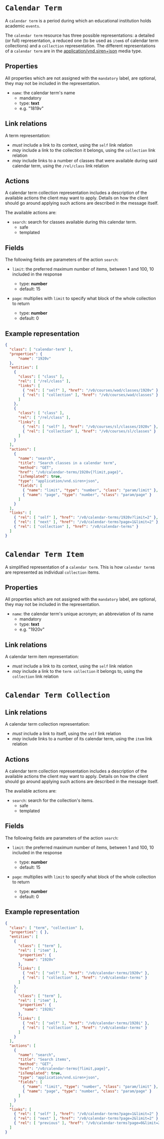# `Calendar Term`
A `calendar term` is a period during which an educational institution holds academic `events`.

The `calendar term` resource has three possible representations: a detailed (or full) representation, a reduced one (to be used as `item`s of calendar term collections) and a `collection` representation. The different representations of a `calendar term` are in the [application/vnd.siren+json](https://github.com/kevinswiber/siren) media type.

## Properties
All properties which are not assigned with the `mandatory` label, are optional, they may not be included in the representation.

* `name`: the calendar term's name
  - mandatory
  - type: **text**
  - e.g. "1819v"

## Link relations
A term representation:
* *must* include a link to its context, using the `self` link relation
* *may* include a link to the collection it belongs, using the `collection` link relation
* *may* include links to a number of classes that were available during said calendar term, using the `/rel/class` link relation

## Actions
A calendar term collection representation includes a description of the available actions the client may want to apply. Details on how the client should go around applying such actions are described in the message itself.

The available actions are:
* `search`: search for classes available during this calendar term.
  - safe
  - templated

## Fields
The following fields are parameters of the action `search`:
* `limit`: the preferred maximum number of items, between 1 and 100, 10 included in the response
  - type: **number**
  - default: 15

* `page`: multiplies with `limit` to specify what block of the whole collection to return
  - type: **number**
  - default: 0

## Example representation
```json
{
  "class": [ "calendar-term" ],
  "properties": {
      "name": "1920v"
  },
  "entities": [
    {
      "class": [ "class" ],
      "rel": [ "/rel/class" ], 
      "links": [
        { "rel": [ "self" ], "href": "/v0/courses/wad/classes/1920v" },
        { "rel": [ "collection" ], "href": "/v0/courses/wad/classes" }
      ]
    },
    {
      "class": [ "class" ],
      "rel": [ "/rel/class" ], 
      "links": [
        { "rel": [ "self" ], "href": "/v0/courses/sl/classes/1920v" },
        { "rel": [ "collection" ], "href": "/v0/courses/sl/classes" }
      ]
    }
  ],
  "actions": [
    {
      "name": "search",
      "title": "Search classes in a calendar term",
      "method": "GET",
      "href": "/v0/calendar-terms/1920v{?limit,page}",
      "isTemplated": true,
      "type": "application/vnd.siren+json",
      "fields": [
        { "name": "limit", "type": "number", "class": "param/limit" },
        { "name": "page", "type": "number", "class": "param/page" }
      ]
    }
  ],
  "links": [
    { "rel": [ "self" ], "href": "/v0/calendar-terms/1920v?limit=2" },
    { "rel": [ "next" ], "href": "/v0/calendar-terms?page=1&limit=2" },
    { "rel": [ "collection" ], "href": "/v0/calendar-terms" }
  ]
}
```

# `Calendar Term Item`

A simplified representation of a `calendar term`. This is how `calendar term`s are represented as individual `collection` items.

## Properties
All properties which are not assigned with the `mandatory` label, are optional, they may not be included in the representation.

* `name`: the calendar term's unique acronym; an abbreviation of its name
  - mandatory
  - type: **text**
  - e.g. "1920v"

## Link relations
A calendar term item representation:
* *must* include a link to its context, using the `self` link relation
* *may* include a link to the `term collection` it belongs to, using the `collection` link relation

# `Calendar Term Collection`

## Link relations
A calendar term collection representation:
* *must* include a link to itself, using the `self` link relation
* *may* include links to a number of its calendar term, using the `item` link relation

## Actions
A calendar term collection representation includes a description of the available actions the client may want to apply. Details on how the client should go around applying such actions are described in the message itself.

The available actions are:
* `search`: search for the collection's items.
  - safe
  - templated

## Fields
The following fields are parameters of the action `search`:
* `limit`: the preferred maximum number of items, between 1 and 100, 10 included in the response
  - type: **number**
  - default: 15

* `page`: multiplies with `limit` to specify what block of the whole collection to return
  - type: **number**
  - default: 0

## Example representation
```json
{
  "class": [ "term", "collection" ],
  "properties": { },
  "entities": [
    {
      "class": [ "term" ],
      "rel": [ "item" ], 
      "properties": { 
        "name": "1920v"
      },
      "links": [
        { "rel": [ "self" ], "href": "/v0/calendar-terms/1920v" },
        { "rel": [ "collection" ], "href": "/v0/calendar-terms" }
      ]
    },
    {
      "class": [ "term" ],
      "rel": [ "item" ], 
      "properties": { 
        "name": "1920i"
      },
      "links": [
        { "rel": [ "self" ], "href": "/v0/calendar-terms/1920i" },
        { "rel": [ "collection" ], "href": "/v0/calendar-terms" }
      ]
    }
  ],
  "actions": [
    {
      "name": "search",
      "title": "Search items",
      "method": "GET",
      "href": "/v0/calendar-terms{?limit,page}",
      "isTemplated": true,
      "type": "application/vnd.siren+json",
      "fields": [
        { "name": "limit", "type": "number", "class": "param/limit" },
        { "name": "page", "type": "number", "class": "param/page" }
      ]
    }
  ],
  "links": [
    { "rel": [ "self" ], "href": "/v0/calendar-terms?page=1&limit=2" },
    { "rel": [ "next" ], "href": "/v0/calendar-terms?page=2&limit=2" },
    { "rel": [ "previous" ], "href": "/v0/calendar-terms?page=0&limit=2" }
  ]
}
```


